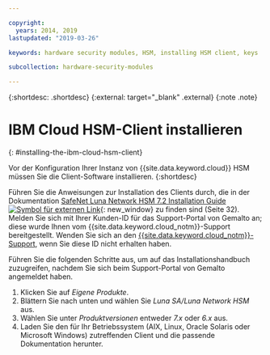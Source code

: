 ```yaml
---

copyright:
  years: 2014, 2019
lastupdated: "2019-03-26"

keywords: hardware security modules, HSM, installing HSM client, keys

subcollection: hardware-security-modules

---
```


{:shortdesc: .shortdesc}
{:external: target="_blank" .external}
{:note .note}

# IBM Cloud HSM-Client installieren
{: #installing-the-ibm-cloud-hsm-client}

Vor der Konfiguration Ihrer Instanz von {{site.data.keyword.cloud}} HSM müssen Sie die Client-Software installieren.
{:shortdesc}

Führen Sie die Anweisungen zur Installation des Clients durch, die in der Dokumentation [SafeNet Luna Network HSM 7.2 Installation Guide ![Symbol für externen Link](../../icons/launch-glyph.svg "Symbol für externen Link")](https://supportportal.gemalto.com/csm?id=kb_article_view&sys_kb_id=19a81c8bdb9a1fc8d298728dae96197d&sysparm_article=KB0017573){: new_window} zu finden sind (Seite 32). Melden Sie sich mit Ihrer Kunden-ID für das Support-Portal von Gemalto an; diese wurde Ihnen vom {{site.data.keyword.cloud_notm}}-Support bereitgestellt. Wenden Sie sich an den [{{site.data.keyword.cloud_notm}}-Support](/docs/get-support?topic=get-support-getting-customer-support#getting-customer-support), wenn Sie diese ID nicht erhalten haben.

Führen Sie die folgenden Schritte aus, um auf das Installationshandbuch zuzugreifen, nachdem Sie sich beim Support-Portal von Gemalto angemeldet haben.

1. Klicken Sie auf *Eigene Produkte*.
2. Blättern Sie nach unten und wählen Sie *Luna SA/Luna Network HSM* aus.
3. Wählen Sie unter *Produktversionen* entweder *7.x* oder *6.x* aus.
4. Laden Sie den für Ihr Betriebssystem (AIX, Linux, Oracle Solaris oder Microsoft Windows) zutreffenden Client und die passende Dokumentation herunter.
